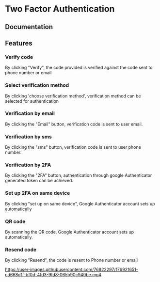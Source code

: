 # Two Factor Authentication

## Documentation

## Features

### Verify code 
By clicking "Verify", the code provided is verified against the code sent to phone number or email
### Select verification method
By clicking 'choose verification method', verification method can be selected for authentication

### Verification by email
By clicking the "Email" button, verification code is sent to user email.

### Verification by sms
By clicking the "sms" button, verification code is sent to user phone number.

### Verification by 2FA
By clicking the "2FA" button, authentication through google Authenticator generated token can be achieved.

### Set up 2FA on same device
By clicking "set up on same device", Google Authenticator account sets up automatically

### QR code 
By scanning the QR code, Google Authenticator account sets up automatically.

### Resend code
By clicking "Resend", the code is resent to Phone number or email




https://user-images.githubusercontent.com/76822297/176921651-cd668d1f-bf0d-4fd3-9fd8-065b90c940be.mp4

